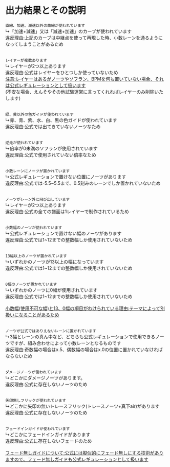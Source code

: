 # 出力結果とその説明

`直線、加速、減速以外の曲線が使われています`<br>
↳「加速+減速」又は「減速+加速」のカーブが使われています<br>
違反理由:上記のカーブは中継点を使って再現した時、小数レーンを通るようになってしまうことがあるため<br><br>

`レイヤーが複数あります`<br>
↳レイヤーが2つ以上あります<br>
違反理由:公式はレイヤーをひとつしか使っていないため<br>
<ins>注意:レイヤーはあるがノーツやソフラン、BPMを何も置いていない場合、それは公式レギュレーションとして扱います</ins><br>
(不安な場合、えんそやその他試験運営に言ってくれればレイヤーのみ削除いたします)<br><br>

`緑、黄以外の色ガイドが使われています`<br>
↳赤、青、紫、水、白、黒の色ガイドが使われています<br>
違反理由:公式では出てきていないノーツなため<br><br>

`逆走が使われています`<br>
↳倍率が0未満のソフランが使用されています<br>
違反理由:公式で使用されていない倍率なため<br><br>

`小数レーンにノーツが置かれています`<br>
↳公式レギュレーションで置けない位置にノーツがあります<br>
違反理由:公式では-5.5~5.5まで、0.5刻みのレーンでしか置かれていないため<br><br>

`ノーツがレーン外に飛び出しています`<br>
↳レイヤーが2つ以上あります<br>
違反理由:公式の全ての譜面は1レイヤーで制作されているため<br><br>

`小数幅のノーツが使われています`<br>
↳公式レギュレーションで置けない幅のノーツがあります<br>
違反理由:公式では1~12までの整数幅しか使用されていないため<br><br>

`13幅以上のノーツが置かれています`<br>
↳いずれかのノーツが13以上の幅になっています<br>
違反理由:公式では1~12までの整数幅しか使用されていないため<br><br>

`0幅のノーツが置かれています`<br>
↳いずれかのノーツに0幅が使用されています<br>
違反理由:公式では1~12までの整数幅しか使用されていないため<br><br>
<ins>小数幅(使用不可な幅)と13、0幅の項目がわけられている理由:テーマによって別扱いになることがあるため</ins><br><br>

`ノーツが公式ではありえないレーンに置かれています`<br>
↳3幅とレーンの真ん中など、どちらも公式レギュレーションで使用できるノーツですが、組み合わせによって小数レーンとなるものです<br>
違反理由:奇数幅の場合はx.5、偶数幅の場合はx.0の位置に置かれていなければならないため<br><br>

`ダメージノーツが使われています`<br>
↳どこかにダメージノーツがあります。<br>
違反理由:公式に存在しないノーツのため<br><br>

`矢印無しフリックが使われています`<br>
↳どこかに矢印の無いトレースフリック(トレースノーツ+真下air)があります<br>
違反理由:公式に存在しないノーツのため<br><br>

`フェードインガイドが使われています`<br>
↳どこかにフェードインガイドがあります<br>
違反理由:公式に存在しないフェードのため<br><br>
<ins>フェード無しガイドについて:公式には擬似的にフェード無しにする技術がありますので、フェード無しガイドも公式レギュレーションとして扱います</ins>

